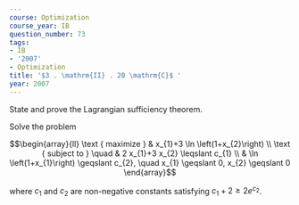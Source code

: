 ```yaml
---
course: Optimization
course_year: IB
question_number: 73
tags:
- IB
- '2007'
- Optimization
title: '$3 . \mathrm{II} . 20 \mathrm{C}$ '
year: 2007
---
```



State and prove the Lagrangian sufficiency theorem.

Solve the problem

$$\begin{array}{ll}
\text { maximize } & x_{1}+3 \ln \left(1+x_{2}\right) \\
\text { subject to } \quad & 2 x_{1}+3 x_{2} \leqslant c_{1} \\
& \ln \left(1+x_{1}\right) \geqslant c_{2}, \quad x_{1} \geqslant 0, x_{2} \geqslant 0
\end{array}$$

where $c_{1}$ and $c_{2}$ are non-negative constants satisfying $c_{1}+2 \geqslant 2 e^{c_{2}}$.
